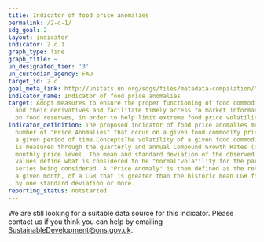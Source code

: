 ```yaml
---
title: Indicator of food price anomalies
permalink: /2-c-1/
sdg_goal: 2
layout: indicator
indicator: 2.c.1
graph_type: line
graph_title: ~
un_designated_tier: '3'
un_custodian_agency: FAO
target_id: 2.c
goal_meta_link: http://unstats.un.org/sdgs/files/metadata-compilation/Metadata-Goal-2.pdf
indicator_name: Indicator of food price anomalies
target: Adopt measures to ensure the proper functioning of food commodity markets
  and their derivatives and facilitate timely access to market information, including
  on food reserves, in order to help limit extreme food price volatility.
indicator_definition: The proposed indicator of food price anomalies measures the
  number of "Price Anomalies" that occur on a given food commodity price series over
  a given period of time.ConceptsThe volatility of a given food commodity price series
  is measured through the quarterly and annual Compound Growth Rates (CGR), of the
  monthly price level. The mean and standard deviation of the observed historic CGR
  values define what is considered to be "normal"volatility for the particular price
  series being considered. A "Price Anomaly" is then defined as the recording, in
  a given month, of a CGR that is greater than the historic mean CGR for that month
  by one standard deviation or more.
reporting_status: notstarted
---
```


We are still looking for a suitable data source for this indicator. Please contact us if you think you can help by emailing <a href="mailto:SustainableDevelopment@ons.gov.uk">SustainableDevelopment@ons.gov.uk</a>.


